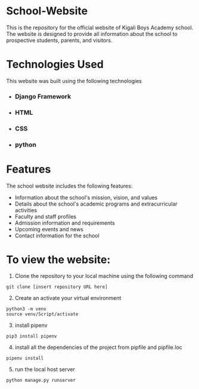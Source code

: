 # School-Website


This is the repository for the official website of Kigali Boys Academy school. The website is designed to provide all information about the school to prospective students, parents, and visitors.

# Technologies Used

This website was built using the following technologies 

* ### Django Framework
* ### HTML
* ### CSS
* ### python

# Features
The school website includes the following features:

* Information about the school's mission, vision, and values
* Details about the school's academic programs and extracurricular activities
* Faculty and staff profiles
* Admission information and requirements
* Upcoming events and news
* Contact information for the school

# To view the website:

1. Clone the repository to your local machine using the following command

```
git clone [insert repository URL here]
```

2. Create an activate your virtual environment

```
python3 -m venv 
source venv/Script/activate
```

3. install pipenv

```
pip3 install pipenv
```

4. install all the dependencies of the project from pipfile and pipfile.loc

```
pipenv install
```

5. run the local host server

```
python manage.py runserver
```

